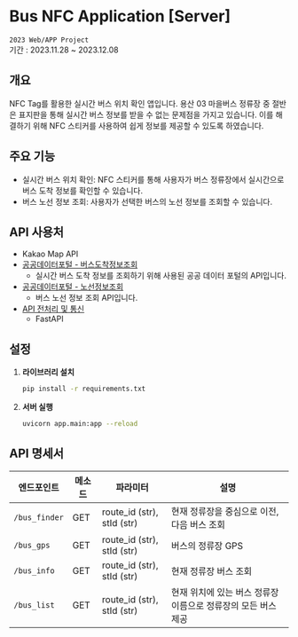 # Bus NFC Application [Server]
`2023 Web/APP Project`<br>
기간 : 2023.11.28 ~ 2023.12.08<br>

## 개요
NFC Tag를 활용한 실시간 버스 위치 확인 앱입니다. 용산 03 마을버스 정류장 중 절반은 표지판을 통해 실시간 버스 정보를 받을 수 없는 문제점을 가지고 있습니다. 이를 해결하기 위해 NFC 스티커를 사용하여 쉽게 정보를 제공할 수 있도록 하였습니다.

## 주요 기능
- 실시간 버스 위치 확인: NFC 스티커를 통해 사용자가 버스 정류장에서 실시간으로 버스 도착 정보를 확인할 수 있습니다.
- 버스 노선 정보 조회: 사용자가 선택한 버스의 노선 정보를 조회할 수 있습니다.

## API 사용처
- Kakao Map API
- [공공데이터포털 - 버스도착정보조회](https://www.data.go.kr/data/15000314/openapi.do)
   - 실시간 버스 도착 정보를 조회하기 위해 사용된 공공 데이터 포털의 API입니다.
-  [공공데이터포털 - 노선정보조회](https://www.data.go.kr/tcs/dss/selectApiDataDetailView.do?publicDataPk=15000193)
   - 버스 노선 정보 조회  API입니다.
- [API 전처리 및 통신](https://github.com/rlagusals1102/Bus-NFC-Application/tree/main/BNA_server)
  - FastAPI

## 설정
1. **라이브러리 설치**
   ```bash
   pip install -r requirements.txt
   ```
2. **서버 실행**
   ```bash
   uvicorn app.main:app --reload
   ```

## API 명세서
   | 엔드포인트     | 메소드 | 파라미터                                   | 설명                                               |
   |----------------|--------|--------------------------------------------|----------------------------------------------------|
   | `/bus_finder`  | GET    | route_id (str), stId (str)                 | 현재 정류장을 중심으로 이전, 다음 버스 조회 |
   | `/bus_gps`     | GET    | route_id (str), stId (str)                 | 버스의 정류장 GPS                       |
   | `/bus_info`    | GET    | route_id (str), stId (str)                 | 현재 정류장 버스 조회                      |
   | `/bus_list`    | GET    | route_id (str), stId (str)                 | 현재 위치에 있는 버스 정류장 이름으로 정류장의 모든 버스 제공 |
